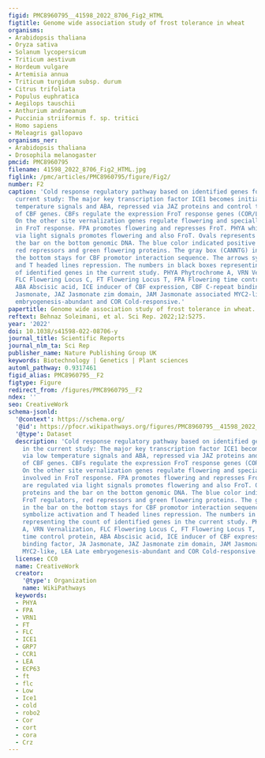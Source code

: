 ```yaml
---
figid: PMC8960795__41598_2022_8706_Fig2_HTML
figtitle: Genome wide association study of frost tolerance in wheat
organisms:
- Arabidopsis thaliana
- Oryza sativa
- Solanum lycopersicum
- Triticum aestivum
- Hordeum vulgare
- Artemisia annua
- Triticum turgidum subsp. durum
- Citrus trifoliata
- Populus euphratica
- Aegilops tauschii
- Anthurium andraeanum
- Puccinia striiformis f. sp. tritici
- Homo sapiens
- Meleagris gallopavo
organisms_ner:
- Arabidopsis thaliana
- Drosophila melanogaster
pmcid: PMC8960795
filename: 41598_2022_8706_Fig2_HTML.jpg
figlink: /pmc/articles/PMC8960795/figure/Fig2/
number: F2
caption: 'Cold response regulatory pathway based on identified genes for FroT in the
  current study: The major key transcription factor ICE1 becomes initiated via low
  temperature signals and ABA, repressed via JAZ proteins and control transcription
  of CBF genes. CBFs regulate the expression FroT response genes (COR/LEA genes).
  On the other site vernalization genes regulate flowering and specially VRN1 is involved
  in FroT response. FPA promotes flowering and represses FroT. PHYA which are regulated
  via light signals promotes flowering and also FroT. Ovals represents proteins and
  the bar on the bottom genomic DNA. The blue color indicated positive FroT regulators,
  red repressors and green flowering proteins. The gray box (CANNTG) in the bar on
  the bottom stays for CBF promotor interaction sequence. The arrows symbolize activation
  and T headed lines repression. The numbers in black boxes representing the count
  of identified genes in the current study. PHYA Phytrochrome A, VRN Vernalization,
  FLC Flowering Locus C, FT Flowering Locus T, FPA Flowering time control protein,
  ABA Abscisic acid, ICE inducer of CBF expression, CBF C-repeat binding factor, JA
  Jasmonate, JAZ Jasmonate zim domain, JAM Jasmonate associated MYC2-like, LEA Late
  embryogenesis-abundant and COR Cold-responsive.'
papertitle: Genome wide association study of frost tolerance in wheat.
reftext: Behnaz Soleimani, et al. Sci Rep. 2022;12:5275.
year: '2022'
doi: 10.1038/s41598-022-08706-y
journal_title: Scientific Reports
journal_nlm_ta: Sci Rep
publisher_name: Nature Publishing Group UK
keywords: Biotechnology | Genetics | Plant sciences
automl_pathway: 0.9317461
figid_alias: PMC8960795__F2
figtype: Figure
redirect_from: /figures/PMC8960795__F2
ndex: ''
seo: CreativeWork
schema-jsonld:
  '@context': https://schema.org/
  '@id': https://pfocr.wikipathways.org/figures/PMC8960795__41598_2022_8706_Fig2_HTML.html
  '@type': Dataset
  description: 'Cold response regulatory pathway based on identified genes for FroT
    in the current study: The major key transcription factor ICE1 becomes initiated
    via low temperature signals and ABA, repressed via JAZ proteins and control transcription
    of CBF genes. CBFs regulate the expression FroT response genes (COR/LEA genes).
    On the other site vernalization genes regulate flowering and specially VRN1 is
    involved in FroT response. FPA promotes flowering and represses FroT. PHYA which
    are regulated via light signals promotes flowering and also FroT. Ovals represents
    proteins and the bar on the bottom genomic DNA. The blue color indicated positive
    FroT regulators, red repressors and green flowering proteins. The gray box (CANNTG)
    in the bar on the bottom stays for CBF promotor interaction sequence. The arrows
    symbolize activation and T headed lines repression. The numbers in black boxes
    representing the count of identified genes in the current study. PHYA Phytrochrome
    A, VRN Vernalization, FLC Flowering Locus C, FT Flowering Locus T, FPA Flowering
    time control protein, ABA Abscisic acid, ICE inducer of CBF expression, CBF C-repeat
    binding factor, JA Jasmonate, JAZ Jasmonate zim domain, JAM Jasmonate associated
    MYC2-like, LEA Late embryogenesis-abundant and COR Cold-responsive.'
  license: CC0
  name: CreativeWork
  creator:
    '@type': Organization
    name: WikiPathways
  keywords:
  - PHYA
  - FPA
  - VRN1
  - FT
  - FLC
  - ICE1
  - GRP7
  - CCR1
  - LEA
  - ECP63
  - ft
  - flc
  - Low
  - Ice1
  - cold
  - robo2
  - Cor
  - cort
  - cora
  - Crz
---
```

